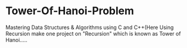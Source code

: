 # Tower-Of-Hanoi-Problem
Mastering Data Structures &amp; Algorithms using C and C++(Here Using Recursion make one project on "Recursion" which is known as Tower of Hanoi..... 
